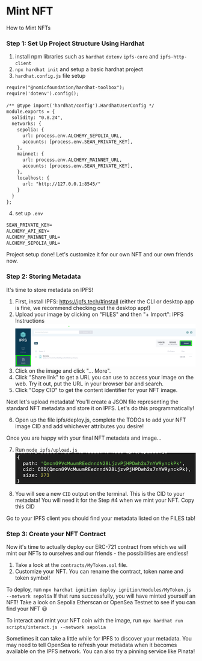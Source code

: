 # Mint NFT 

How to Mint NFTs

### Step 1: Set Up Project Structure Using Hardhat
1. install npm libraries such as `hardhat` `dotenv` `ipfs-core` and `ipfs-http-client`
2. `npx hardhat init` and setup a basic hardhat project
3. `hardhat.config.js` file setup
```
require("@nomicfoundation/hardhat-toolbox");
require('dotenv').config();

/** @type import('hardhat/config').HardhatUserConfig */
module.exports = {
  solidity: "0.8.24",
  networks: {
    sepolia: {
      url: process.env.ALCHEMY_SEPOLIA_URL,
      accounts: [process.env.SEAN_PRIVATE_KEY],
    },
    mainnet: {
      url: process.env.ALCHEMY_MAINNET_URL,
      accounts: [process.env.SEAN_PRIVATE_KEY],
    },
    localhost: {
      url: "http://127.0.0.1:8545/"
    }
  }
};
```
4. set up `.env`
```
SEAN_PRIVATE_KEY=
ALCHEMY_API_KEY=
ALCHEMY_MAINNET_URL=
ALCHEMY_SEPOLIA_URL=
```

Project setup done! Let's customize it for our own NFT and our own friends now.

### Step 2: Storing Metadata
It's time to store metadata on IPFS!

1. First, install IPFS: https://ipfs.tech/#install (either the CLI or desktop app is fine, we recommend checking out the desktop app!)
2. Upload your image by clicking on "FILES" and then "+ Import":
IPFS Instructions
![image](./ipfs_aobjlc.png)
3. Click on the image and click "... More".
4. Click "Share link" to get a URL you can use to access your image on the web. Try it out, put the URL in your browser bar and search.
5. Click "Copy CID" to get the content identifier for your NFT image.

Next let's upload metadata! You'll create a JSON file representing the standard NFT metadata and store it on IPFS. Let's do this programmatically!

6. Open up the file ipfs/deploy.js, complete the TODOs to add your NFT image CID and add whichever attributes you desire!

Once you are happy with your final NFT metadata and image...

7. Run `node ipfs/upload.js`
![path](./CCkLwNT.png)

8. You will see a new `CID` output on the terminal. This is the CID to your metadata! You will need it for the Step #4 when we mint your NFT. Copy this CID

Go to your IPFS client you should find your metadata listed on the FILES tab!
 
### Step 3: Create your NFT Contract
Now it's time to actually deploy our ERC-721 contract from which we will mint our NFTs to ourselves and our friends - the possibilities are endless!

1. Take a look at the `contracts/MyToken.sol` file.
2. Customize your NFT. You can rename the contract, token name and token symbol!

To deploy, run `npx hardhat ignition deploy ignition/modules/MyToken.js --network sepolia`
If that runs successfully, you will have minted yourself an NFT! Take a look on Sepolia Etherscan or OpenSea Testnet to see if you can find your NFT 😃

To interact and mint your NFT coin with the image, run `npx hardhat run scripts/interact.js --network sepolia`

Sometimes it can take a little while for IPFS to discover your metadata. You may need to tell OpenSea to refresh your metadata when it becomes available on the IPFS network. You can also try a pinning service like Pinata!